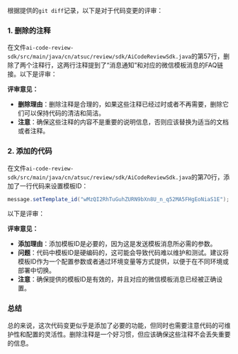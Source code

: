 根据提供的`git diff`记录，以下是对于代码变更的评审：

### 1. 删除的注释
在文件`ai-code-review-sdk/src/main/java/cn/atsuc/review/sdk/AiCodeReviewSdk.java`的第57行，删除了两个注释行，这两行注释提到了“消息通知”和对应的微信模板消息的FAQ链接。以下是评审：

**评审意见：**
- **删除理由**：删除注释是合理的，如果这些注释已经过时或者不再需要，删除它们可以保持代码的清洁和简洁。
- **注意**：确保这些注释的内容不是重要的说明信息，否则应该替换为适当的文档或者注释。

### 2. 添加的代码
在文件`ai-code-review-sdk/src/main/java/cn/atsuc/review/sdk/AiCodeReviewSdk.java`的第70行，添加了一行代码来设置模板ID：

```java
message.setTemplate_id("wMzQI2RhTuGuhZURN9bXn8U_n_q52MA5FHgEoNiaS1E");
```

以下是评审：

**评审意见：**
- **添加理由**：添加模板ID是必要的，因为这是发送模板消息所必需的参数。
- **问题**：代码中模板ID是硬编码的，这可能会导致代码难以维护和测试。建议将模板ID作为一个配置参数或者通过环境变量等方式提供，以便于在不同环境或部署中切换。
- **注意**：确保提供的模板ID是有效的，并且对应的微信模板消息已经被正确设置。

### 总结
总的来说，这次代码变更似乎是添加了必要的功能，但同时也需要注意代码的可维护性和配置的灵活性。删除注释是一个好习惯，但应该确保这些注释不会丢失重要的信息。